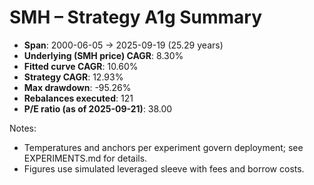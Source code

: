 # SMH – Strategy A1g Summary

- **Span**: 2000-06-05 → 2025-09-19 (25.29 years)
- **Underlying (SMH price) CAGR**: 8.30%
- **Fitted curve CAGR**: 10.60%
- **Strategy CAGR**: 12.93%
- **Max drawdown**: -95.26%
- **Rebalances executed**: 121
- **P/E ratio (as of 2025-09-21)**: 38.00

Notes:

- Temperatures and anchors per experiment govern deployment; see EXPERIMENTS.md for details.
- Figures use simulated leveraged sleeve with fees and borrow costs.

